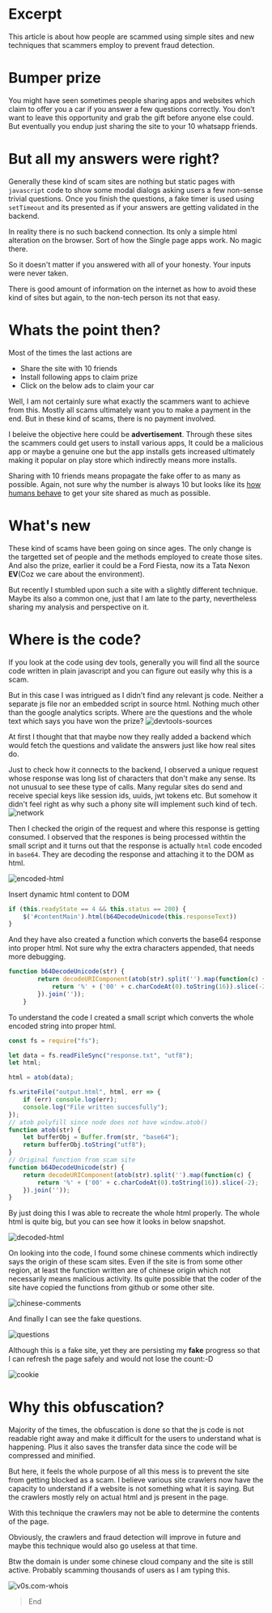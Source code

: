 # Excerpt
This article is about how people are scammed using simple sites and new techniques that scammers employ to prevent fraud detection.

# Bumper prize
You might have seen sometimes people sharing apps and websites which claim to offer you a car if you answer a few questions correctly. You don't want to leave this opportunity and grab the gift before anyone else could. But eventually you endup just sharing the site to your 10 whatsapp friends.

# But all my answers were right?
Generally these kind of scam sites are nothing but static pages with  `javascript` code to show some modal dialogs asking users a few non-sense trivial questions. Once you finish the questions, a fake timer is used using `setTimeout` and its presented as if your answers are getting validated in the backend.

In reality there is no such backend connection. Its only a simple html alteration on the browser. Sort of how the Single page apps work. No magic there.

So it doesn't matter if you answered with all of your honesty. Your inputs were never taken.

There is good amount of information on the internet as how to avoid these kind of sites but again, to the non-tech person its not that easy.

# Whats the point then?
Most of the times the last actions are
* Share the site with 10 friends
* Install following apps to claim prize
* Click on the below ads to claim your car

Well, I am not certainly sure what exactly the scammers want to achieve from this. Mostly all scams ultimately want you to make a payment in the end. But in these kind of scams, there is no payment involved.

I beleive the objective here could be **advertisement**. Through these sites the scammers could get users to install various apps, It could be a malicious app or maybe a genuine one but the app installs gets increased ultimately making it popular on play store which indirectly means more installs.

Sharing with 10 friends means propagate the fake offer to as many as possible. Again, not sure why the number is always 10 but looks like its [how humans behave](https://www.goodtherapy.org/blog/psychology-facts/how-many-friends-does-average-person-have-0208197) to get your site shared as much as possible.

# What's new
These kind of scams have been going on since ages. The only change is the targetted set of people and the methods employed to create those sites. And also the prize, earlier it could be a Ford Fiesta, now its a Tata Nexon **EV**(Coz we care about the environment).

But recently I stumbled upon such a site with a slightly different technique. Maybe its also a common one, just that I am late to the party, nevertheless sharing my analysis and perspective on it.

# Where is the code?
If you look at the code using dev tools, generally you will find all the source code written in plain javascript and you can figure out easily why this is a scam. 

But in this case I was intrigued as I didn't find any relevant js code. Neither a separate js file nor an embedded script in source html. Nothing much other than the google analytics scripts. Where are the questions and the whole text which says you have won the prize?
![devtools-sources](./images/get-tata-nexon-ev-free/sources.png)

At first I thought that that maybe now they really added a backend which would fetch the questions and validate the answers just like how real sites do.

Just to check how it connects to the backend, I observed a unique request whose response was long list of characters that don't make any sense. Its not unusual to see these type of calls. Many regular sites do send and receive special keys like session ids, uuids, jwt tokens etc. But somehow it didn't feel right as why such a phony site will implement such kind of tech.
![network](./images/get-tata-nexon-ev-free/network.png)

Then I checked the origin of the request and where this response is getting consumed. I observed that the respones is being processed withtin the small script and it turns out that the response is actually `html` code encoded in `base64`. They are decoding the response and attaching it to the DOM as html.

![encoded-html](./images/get-tata-nexon-ev-free/encoded-html.png)

Insert dynamic html content to DOM
```js
if (this.readyState == 4 && this.status == 200) {
    $('#contentMain').html(b64DecodeUnicode(this.responseText))
}
```

And they have also created a function which converts the base64 response into proper html. Not sure why the extra characters appended, that needs more debugging.
```js
function b64DecodeUnicode(str) {
        return decodeURIComponent(atob(str).split('').map(function(c) {
            return '%' + ('00' + c.charCodeAt(0).toString(16)).slice(-2);
        }).join(''));
    }
```

To understand the code I created a small script which converts the whole encoded string into proper html.

```js
const fs = require("fs");

let data = fs.readFileSync("response.txt", "utf8");
let html;

html = atob(data);

fs.writeFile("output.html", html, err => {
    if (err) console.log(err);
    console.log("File written succesfully");
});
// atob polyfill since node does not have window.atob()
function atob(str) {
    let bufferObj = Buffer.from(str, "base64");
    return bufferObj.toString("utf8");
}
// Original function from scam site
function b64DecodeUnicode(str) {
    return decodeURIComponent(atob(str).split('').map(function(c) {
        return '%' + ('00' + c.charCodeAt(0).toString(16)).slice(-2);
    }).join(''));
}
```

By just doing this I was able to recreate the whole html properly. The whole html is quite big, but you can see how it looks in below snapshot.

![decoded-html](./images/get-tata-nexon-ev-free/decoded-html.png)

On looking into the code, I found some chinese comments which indirectly says the origin of these scam sites. Even if the site is from some other region, at least the function written are of chinese origin which not necessarily means malicious activity. Its quite possible that the coder of the site have copied the functions from github or some other site.

![chinese-comments](./images/get-tata-nexon-ev-free/chinese-comments.png)

And finally I can see the fake questions.

![questions](./images/get-tata-nexon-ev-free/questions.png)

Although this is a fake site, yet they are persisting my **fake** progress so that I can refresh the page safely and would not lose the count:-D

![cookie](./images/get-tata-nexon-ev-free/cookie.png)

# Why this obfuscation?
Majority of the times, the obfuscation is done so that the js code is not readable right away and make it difficult for the users to understand what is happening. Plus it also saves the transfer data since the code will be compressed and minified.

But here, it feels the whole purpose of all this mess is to prevent the site from getting blocked as a scam. I believe various site crawlers now have the capacity to understand if a website is not something what it is saying. But the crawlers mostly rely on actual html and js present in the page.

With this technique the crawlers may not be able to determine the contents of the page.

Obviously, the crawlers and fraud detection will improve in future and maybe this technique would also go useless at that time.

Btw the domain is under some chinese cloud company and the site is still active. Probably scamming thousands of users as I am typing this.

![v0s.com-whois](./images/get-tata-nexon-ev-free/cookie.png)

> End

